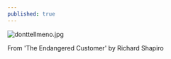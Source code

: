```yaml
---
published: true
---
```

![donttellmeno.jpg]({{site.baseurl}}/static/img/donttellmeno.jpg)

From 'The Endangered Customer' by Richard Shapiro
